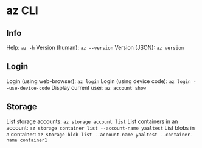 # az CLI

## Info
Help: `az -h`
Version (human): `az --version`
Version (JSON): `az version`

## Login
Login (using web-browser): `az login`
Login (using device code): `az login --use-device-code`
Display current user: `az account show`

## Storage
List storage accounts: `az storage account list`
List containers in an account: `az storage container list --account-name yaaltest`
List blobs in a container: `az storage blob list --account-name yaaltest --container-name container1`
